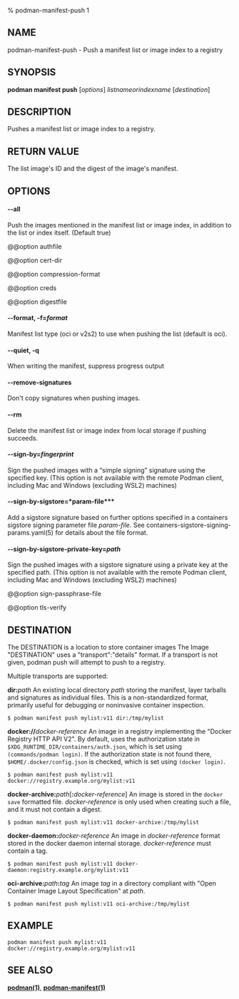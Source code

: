 % podman-manifest-push 1

## NAME

podman\-manifest\-push - Push a manifest list or image index to a registry

## SYNOPSIS

**podman manifest push** [*options*] _listnameorindexname_ [*destination*]

## DESCRIPTION

Pushes a manifest list or image index to a registry.

## RETURN VALUE

The list image's ID and the digest of the image's manifest.

## OPTIONS

#### **--all**

Push the images mentioned in the manifest list or image index, in addition to
the list or index itself. (Default true)

@@option authfile

@@option cert-dir

@@option compression-format

@@option creds

@@option digestfile

#### **--format**, **-f**=_format_

Manifest list type (oci or v2s2) to use when pushing the list (default is oci).

#### **--quiet**, **-q**

When writing the manifest, suppress progress output

#### **--remove-signatures**

Don't copy signatures when pushing images.

#### **--rm**

Delete the manifest list or image index from local storage if pushing succeeds.

#### **--sign-by**=_fingerprint_

Sign the pushed images with a “simple signing” signature using the specified key. (This option is not available with the remote Podman client, including Mac and Windows (excluding WSL2) machines)

#### **--sign-by-sigstore**=\*param-file\*\*\*

Add a sigstore signature based on further options specified in a containers sigstore signing parameter file _param-file_.
See containers-sigstore-signing-params.yaml(5) for details about the file format.

#### **--sign-by-sigstore-private-key**=_path_

Sign the pushed images with a sigstore signature using a private key at the specified path. (This option is not available with the remote Podman client, including Mac and Windows (excluding WSL2) machines)

@@option sign-passphrase-file

@@option tls-verify

## DESTINATION

The DESTINATION is a location to store container images
The Image "DESTINATION" uses a "transport":"details" format.
If a transport is not given, podman push will attempt to push
to a registry.

Multiple transports are supported:

**dir:**_path_
An existing local directory _path_ storing the manifest, layer tarballs and signatures as individual files. This is a non-standardized format, primarily useful for debugging or noninvasive container inspection.

    $ podman manifest push mylist:v11 dir:/tmp/mylist

**docker://**_docker-reference_
An image in a registry implementing the "Docker Registry HTTP API V2". By default, uses the authorization state in `$XDG_RUNTIME_DIR/containers/auth.json`, which is set using `(commands/podman login)`. If the authorization state is not found there, `$HOME/.docker/config.json` is checked, which is set using `(docker login)`.

    $ podman manifest push mylist:v11 docker://registry.example.org/mylist:v11

**docker-archive:**_path_[**:**_docker-reference_]
An image is stored in the `docker save` formatted file. _docker-reference_ is only used when creating such a file, and it must not contain a digest.

    $ podman manifest push mylist:v11 docker-archive:/tmp/mylist

**docker-daemon:**_docker-reference_
An image in _docker-reference_ format stored in the docker daemon internal storage. _docker-reference_ must contain a tag.

    $ podman manifest push mylist:v11 docker-daemon:registry.example.org/mylist:v11

**oci-archive:**_path_**:**_tag_
An image _tag_ in a directory compliant with "Open Container Image Layout Specification" at _path_.

    $ podman manifest push mylist:v11 oci-archive:/tmp/mylist

## EXAMPLE

```
podman manifest push mylist:v11 docker://registry.example.org/mylist:v11
```

## SEE ALSO

**[podman(1)](podman.md)**, **[podman-manifest(1)](commands/podman-manifest/podman-manifest.md)**
